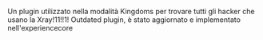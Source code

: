 Un plugin utilizzato nella modalità Kingdoms per trovare tutti gli hacker che usano la Xray!11!!1!
Outdated plugin, è stato aggiornato e implementato nell'experiencecore
